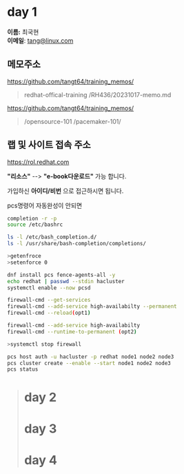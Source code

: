 # day 1

__이름:__ 최국현<br/>
__이메일__: tang@linux.com<br/>


메모주소
---
https://github.com/tangt64/training_memos/
>redhat-offical-training
>/RH436/20231017-memo.md

https://github.com/tangt64/training_memos/
>/opensource-101
>/pacemaker-101/

랩 및 사이트 접속 주소
---
https://rol.redhat.com

__"리소스"__ --> __"e-book다운로드"__ 가능 합니다.

가입하신 __아이디/비번__ 으로 접근하시면 됩니다.


pcs명령어 자동완성이 안되면

```bash
completion -r -p
source /etc/bashrc

ls -l /etc/bash_completion.d/
ls -l /usr/share/bash-completion/completions/
```


```bash
>getenfroce 
>setenforce 0

dnf install pcs fence-agents-all -y 
echo redhat | passwd --stdin hacluster 
systemctl enable --now pcsd 

firewall-cmd --get-services
firewall-cmd --add-service high-availabilty --permanent
firewall-cmd --reload(opt1)

firewall-cmd --add-service high-availabilty
firewall-cmd --runtime-to-permanent (opt2)

>systemctl stop firewall 

pcs host auth -u hacluster -p redhat node1 node2 node3
pcs cluster create --enable --start node1 node2 node3
pcs status
```

># day 2
>
># day 3
>
># day 4